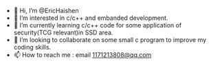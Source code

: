 - 👋 Hi, I’m @EricHaishen
- 👀 I’m interested in c/c++ and embanded development.
- 🌱 I’m currently learning c/c++ code for some application of security(TCG relevant)in SSD area.
- 💞️ I’m looking to collaborate on some small c program to improve my coding skills.
- 📫 How to reach me : email  1171213808@qq.com

<!---
EricHaishen/EricHaishen is a ✨ special ✨ repository because its `README.md` (this file) appears on your GitHub profile.
You can click the Preview link to take a look at your changes.
--->

